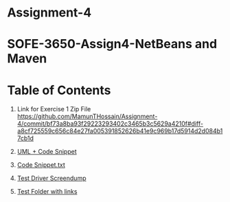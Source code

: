 # Assignment-4
# SOFE-3650-Assign4-NetBeans and Maven

# Table of Contents


1. Link for Exercise 1 Zip File https://github.com/MamunTHossain/Assignment-4/commit/bf73a8ba93f29223293402c3465b3c5629a4210f#diff-a8cf725559c656c84e27fa005391852626b41e9c969b17d5914d2d084b17cb1d

2. [UML + Code Snippet](https://github.com/MamunTHossain/SOFE-3650-Assign1-Design-Patterns/blob/main/Assignment%201_%20Design%20Patterns.pdf)

3. [Code Snippet.txt](https://github.com/MamunTHossain/SOFE-3650-Assign1-Design-Patterns/blob/main/Test%20Driver.rtf)

4. [Test Driver Screendump](https://github.com/MamunTHossain/SOFE-3650-Assign1-Design-Patterns/blob/main/Screen%20Shot%202021-09-19%20at%2010.30.47%20PM.png)

5. [Test Folder with links](https://github.com/MamunTHossain/SOFE-3650-Assign1-Design-Patterns/blob/main/Test)
